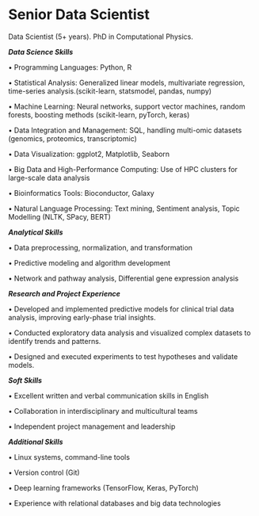 # Senior Data Scientist

Data Scientist (5+ years). PhD in Computational Physics.

***Data Science Skills***

• Programming Languages: Python, R

• Statistical Analysis: Generalized linear models, multivariate regression, time-series analysis.(scikit-learn, statsmodel, pandas, numpy)

• Machine Learning: Neural networks, support vector machines, random forests, boosting methods (scikit-learn, pyTorch, keras)

• Data Integration and Management: SQL, handling multi-omic datasets (genomics, proteomics, transcriptomic)

• Data Visualization: ggplot2, Matplotlib, Seaborn

• Big Data and High-Performance Computing: Use of HPC clusters for large-scale data analysis

• Bioinformatics Tools: Bioconductor, Galaxy

• Natural Language Processing: Text mining, Sentiment analysis, Topic Modelling (NLTK, SPacy, BERT)

***Analytical Skills***

• Data preprocessing, normalization, and transformation

• Predictive modeling and algorithm development

• Network and pathway analysis, Differential gene expression analysis

***Research and Project Experience***

• Developed and implemented predictive models for clinical trial data analysis, improving early-phase trial
insights.

• Conducted exploratory data analysis and visualized complex datasets to identify trends and patterns.

• Designed and executed experiments to test hypotheses and validate models.

***Soft Skills***

• Excellent written and verbal communication skills in English

• Collaboration in interdisciplinary and multicultural teams

• Independent project management and leadership

***Additional Skills***

• Linux systems, command-line tools

• Version control (Git)

• Deep learning frameworks (TensorFlow, Keras, PyTorch)

• Experience with relational databases and big data technologies





